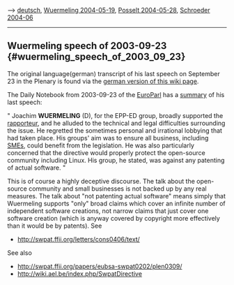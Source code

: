 \--\> [ deutsch](SwpatjwuermelingDe "wikilink"), [ Wuermeling
2004-05-19](Wuermeling040519En "wikilink"), [ Posselt
2004-05-28](Posselt040528En "wikilink"), [ Schroeder
2004-06](LtrSchroederRink0406De "wikilink")

------------------------------------------------------------------------

## Wuermeling speech of 2003-09-23 {#wuermeling_speech_of_2003_09_23}

The original language(german) transcript of his last speech on September
23 in the Plenary is found via the [ german version of this wiki
page](SwpatjwuermelingDe "wikilink").

The Daily Notebook from 2003-09-23 of the
[EuroParl](EuroParl "wikilink") has a
[summary](http://www2.europarl.eu.int/omk/sipade2?PUBREF=-//EP//TEXT+PRESS+DN-20030923-1+0+DOC+XML+V0//EN&L=EN&LEVEL=2&NAV=X&LSTDOC=N#SECTION1 "wikilink")
of his last speech:

\" Joachim **WUERMELING** (D), for the EPP-ED group, broadly supported
the [ rapporteur](SwpatamccarthyEn "wikilink"), and he alluded to the
technical and legal difficulties surrounding the issue. He regretted the
sometimes personal and irrational lobbying that had taken place. His
groups\' aim was to ensure all business, including
[SMEs](SMEs "wikilink"), could benefit from the legislation. He was also
particularly concerned that the directive would properly protect the
open-source community including Linux. His group, he stated, was against
any patenting of actual software. \"

This is of course a highly deceptive discourse. The talk about the
open-source community and small businesses is not backed up by any real
measures. The talk about \"not patenting actual software\" means simply
that Wuermeling supports \"only\" broad claims which cover an infinite
number of independent software creations, not narrow claims that just
cover one software creation (which is anyway covered by copyright more
effectively than it would be by patents). See

-   <http://swpat.ffii.org/letters/cons0406/text/>

See also

-   <http://swpat.ffii.org/papers/eubsa-swpat0202/plen0309/>
-   <http://wiki.ael.be/index.php/SwpatDirective>
